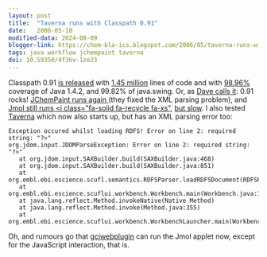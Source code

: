 ```yaml
---
layout: post
title:  "Taverna runs with Classpath 0.91"
date:   2006-05-18
modified-data: 2024-08-09
blogger-link: https://chem-bla-ics.blogspot.com/2006/05/taverna-runs-with-classpath-091.html
tags: java workflow jchempaint taverna
doi: 10.59350/4f36v-1ze23
---
```


Classpath 0.91 [is released](http://www.gnu.org/software/classpath/announce/20060515.html) with
[1.45 million](http://jroller.com/page/dgilbert?entry=1_45_million_lines_of) lines of code and with
[98.96%](http://www.kaffe.org/~stuart/japi/htmlout/h-jdk14-classpath.html) coverage of Java 1.4.2,
and 99.82% of java.swing. Or, as [Dave calls it](http://jroller.com/page/dgilbert?entry=gnu_classpath_0_91):
0.91 rocks! [JChemPaint runs again <i class="fa-solid fa-recycle fa-xs"></i>](https://chem-bla-ics.linkedchemistry.info/2005/11/20/open-source-swing-jchempaint-runs.html)
(they fixed the XML parsing problem), and [Jmol still runs <i class="fa-solid fa-recycle fa-xs"](https://chem-bla-ics.linkedchemistry.info/2005/11/27/open-source-swing-jmol-renderer-runs.html),
[but slow](http://developer.classpath.org/mediation/FreeSwingTestApps). I also tested
[Taverna](http://taverna.sourceforge.net/) which now also starts up, but has an XML parsing error too:

```
Exception occured whilst loading RDFS! Error on line 2: required string: "?>"
org.jdom.input.JDOMParseException: Error on line 2: required string: "?>"
   at org.jdom.input.SAXBuilder.build(SAXBuilder.java:468)
   at org.jdom.input.SAXBuilder.build(SAXBuilder.java:851)
   at org.embl.ebi.escience.scufl.semantics.RDFSParser.loadRDFSDocument(RDFSParser.java:70)
   at org.embl.ebi.escience.scuflui.workbench.Workbench.main(Workbench.java:128)
   at java.lang.reflect.Method.invokeNative(Native Method)
   at java.lang.reflect.Method.invoke(Method.java:355)
   at org.embl.ebi.escience.scuflui.workbench.WorkbenchLauncher.main(WorkbenchLauncher.java:40)
```

Oh, and rumours go that [gcjwebplugin](http://www.nongnu.org/gcjwebplugin/) can run the Jmol applet now,
except for the JavaScript interaction, that is.
